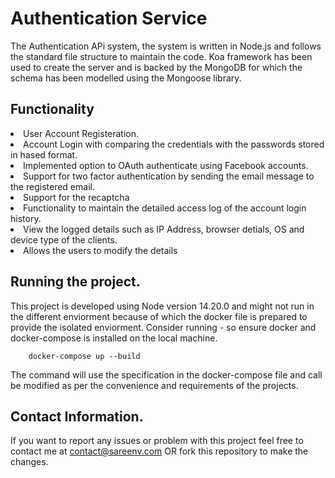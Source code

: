 # Authentication Service

The Authentication APi system, the system is written in Node.js and follows the standard file structure to maintain the code. 
Koa framework has been used to create the server and is backed by the MongoDB for which the schema has been modelled using the Mongoose library.

## Functionality
<li> User Account Registeration. </li>
<li> Account Login with comparing the credentials with the passwords stored in hased format. </li>
<li> Implemented option to OAuth authenticate using Facebook accounts. </li>
<li> Support for two factor authentication by sending the email message to the registered email. </li>
<li> Support for the recaptcha </li>
<li> Functionality to maintain the detailed access log of the account login history. </li>
<li> View the logged details such as IP Address, browser detials, OS and device type of the clients. </li>
<li> Allows the users to modify the details </li>

## Running the project. 
This project is developed using Node version 14.20.0 and might not run in the different enviorment because of which the docker file is prepared to provide the isolated enviorment. 
Consider running - so ensure docker and docker-compose is installed on the local machine.

```
    docker-compose up --build
```
The command will use the specification in the docker-compose file and call be modified as per the convenience and requirements of the projects. 

## Contact Information. 
If you want to report any  issues or problem with this project feel free to contact me at contact@sareenv.com OR fork this repository to make the changes.